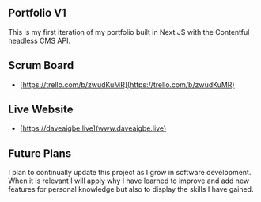 ## Portfolio V1

This is my first iteration of my portfolio built in Next.JS with the Contentful headless CMS API.

## Scrum Board

- [https://trello.com/b/zwudKuMR](https://trello.com/b/zwudKuMR)

## Live Website

- [https://daveaigbe.live](www.daveaigbe.live)

## Future Plans

I plan to continually update this project as I grow in software development. When it is relevant I will apply why I have learned to improve and add new features for personal knowledge but also to display the skills I have gained.
